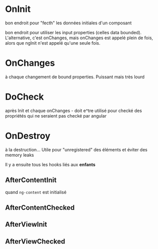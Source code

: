 # OnInit

bon endroit pour "fecth" les données initiales d'un composant

bon endroit pour utiliser les input properties (celles data bounded). L'alternative, c'est onChanges, mais onChanges est appelé plein de fois, alors que ngInit n'est appelé qu'une seule fois.


# OnChanges 

à chaque changement de bound properties. Puissant mais très lourd

# DoCheck

après Init et chaque onChanges - doit e^tre utilisé pour checké des propriétés qui ne seraient pas checké par angular

# OnDestroy

à la destruction...
Utile pour "unregistered" des éléments et éviter des memory leaks


Il y a ensuite tous les hooks liés aux **enfants**

## AfterContentInit

quand `ng-content` est initialisé

## AfterContentChecked
## AfterViewInit
## AfterViewChecked
